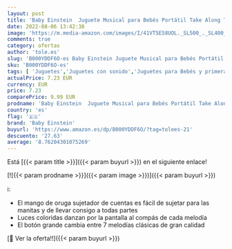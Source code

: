 ```yaml
---
layout: post
title: 'Baby Einstein  Juguete Musical para Bebés Portátil Take Along Tunes con luces y 10 melodías  control de volumen  fácil de llevar agarrar  a partir de 3 meses'
date: 2022-08-06 13:42:38
image: 'https://m.media-amazon.com/images/I/41VT5E58UOL._SL500_._SL400_.jpg'
comments: true
category: ofertas
author: 'tole.es'
slug: 'B000YDDF6O-es Baby Einstein Juguete Musical para Bebés Portátil Take...'
sku: 'B000YDDF6O-es'
tags: [ 'Juguetes','Juguetes con sonido','Juguetes para Bebés y primera infancia','Juguetes y juegos','baby einstein','bebés','🇪🇸', ]
actualPrice: 7.23 EUR
currency: EUR
price: 7.23
comparePrice: 9.99 EUR
prodname: 'Baby Einstein  Juguete Musical para Bebés Portátil Take Along Tunes con luces y 10 melodías  control de volumen  fácil de llevar agarrar  a partir de 3 meses'
country: 'es'
flag: '🇪🇸'
brand: 'Baby Einstein'
buyurl: 'https://www.amazon.es/dp/B000YDDF6O/?tag=tolees-21'
descuento: '27.63'
average: '8.76204301075269'
---
```


Está [{{< param title >}}]({{< param buyurl >}}) en el siguiente enlace!

[![{{< param prodname >}}]({{< param image >}})]({{< param buyurl >}})

ℹ️:

- El mango de oruga sujetador de cuentas es fácil de sujetar para las manitas y de llevar consigo a todas partes
- Luces coloridas danzan por la pantalla al compás de cada melodía
- El botón grande cambia entre 7 melodías clásicas de gran calidad

[🛒 Ver la oferta!!]({{< param buyurl >}})
